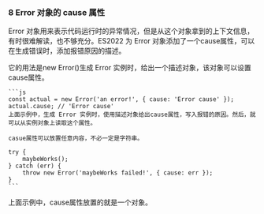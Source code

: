 ### 8 Error 对象的 cause 属性

Error 对象用来表示代码运行时的异常情况，但是从这个对象拿到的上下文信息，有时很难解读，也不够充分。ES2022 为 Error 对象添加了一个cause属性，可以在生成错误时，添加报错原因的描述。

它的用法是new Error()生成 Error 实例时，给出一个描述对象，该对象可以设置cause属性。

    ```js
    const actual = new Error('an error!', { cause: 'Error cause' });
    actual.cause; // 'Error cause'
    上面示例中，生成 Error 实例时，使用描述对象给出cause属性，写入报错的原因。然后，就可以从实例对象上读取这个属性。

    casue属性可以放置任意内容，不必一定是字符串。

    try {
        maybeWorks();
    } catch (err) {
        throw new Error('maybeWorks failed!', { cause: err });
    }
    ```
上面示例中，cause属性放置的就是一个对象。